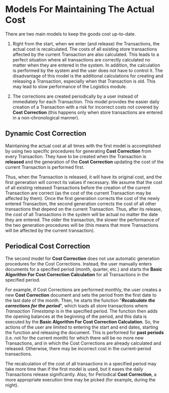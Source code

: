 # Models For Maintaining The Actual Cost

There are two main models to keep the goods cost up-to-date.

1.	Right from the start, when we enter (and release) the Transactions, the actual cost is recalculated. The costs of all existing store transactions affected by the current Transaction are also calculated. This leads to a perfect situation where all transactions are correctly calculated no matter when they are entered in the system. In addition, the calculation is performed by the system and the user does not have to control it. The disadvantage of this model is the additional calculations for creating and releasing a Transaction, especially when that Transaction is old. This may lead to slow performance of the Logistics module.

2.	The corrections are created periodically by a user instead of immediately for each Transaction. This model provides the easier daily creation of a Transaction with a risk for incorrect costs not covered by <b>Cost Correction</b> (this happens only when store transactions are entered in a non-chronological manner).

## Dynamic Cost Correction

Maintaining the actual cost at all times with the first model is accomplished by using two specific procedures for generating <b>Cost Correction</b> from every Transaction. They have to be created when the Transaction is <b>released</b> and the generation of the <b>Cost Correction</b> updating the cost of the current Transaction is performed first.

Thus, when the Transaction is released, it will have its original cost, and the first generation will correct its values if necessary. We assume that the cost of all existing released Transactions before the creation of the current Transaction are correct (as the cost of the current Transaction may be affected by them). Once the first generation corrects the cost of the newly entered Transaction, the second generation corrects the cost of all other transactions that depend on the current Transaction. Thus, after its release, the cost of all Transactions in the system will be actual no matter the date they are entered. The older the transaction, the slower the performance of the two generation procedures will be (this means that more Transactions will be affected by the current transaction).

## Periodical Cost Correction

The second model for <b>Cost Correction</b> does not use automatic generation procedures for the Cost Corrections. Instead, the user manually enters documents for a specified period (month, quarter, etc.) and starts the <b>Basic Algorithm For Cost Correction Calculation</b> for all Transactions in the specified period.

For example, if Cost Corrections are performed monthly, the user creates a new <b>Cost Correction</b> document and sets the period from the first date to the last date of the month. Then, he starts the function "<b><i>Recalculate the corrections for the period</i></b>", which loads all store transactions where <i>Transaction Timestamp</i> is in the specified period. The function then adds the opening balances at the beginning of the period, and this data is executed by the <b>Basic Algorithm For Cost Correction Calculation</b>. So, the actions of the user are limited to entering the start and end dates, starting the function and releasing the document. This is performed for <b>past periods</b> (i.e. not for the current month) for which there will be no more new Transactions, and in which the Cost Corrections are already calculated and released. Otherwise, there may be incorrect cost in the current-period transactions.

The recalculation of the cost of all transactions in a specified period may take more time than if the first model is used, but it eases the daily Transactions release significantly. Also, for Periodical <b>Cost Correction</b>, a more appropriate execution time may be picked (for example, during the night).

